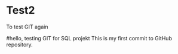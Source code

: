# Test2
To test GIT again

#hello, testing GIT for SQL projekt
This is my first commit to GitHub repository.
